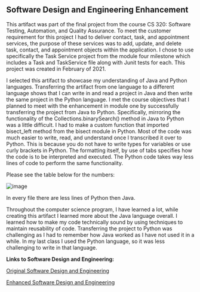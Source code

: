 ## Software Design and Engineering Enhancement

	
This artifact was part of the final project from the course CS 320: Software Testing, Automation, and Quality Assurance.  To meet the customer requirement for this project I had to deliver contact, task, and appointment services, the purpose of these services was to add, update, and delete task, contact, and appointment objects within the application. I chose to use specifically the Task Service project from the module four milestone which includes a Task and TaskService file along with Junit tests for each.  This project was created in February of 2021.


I selected this artifact to showcase my understanding of Java and Python languages. Transferring the artifact from one language to a different language shows that I can write in and read a project in Java and then write the same project in the Python language. I met the course objectives that I planned to meet with the enhancement in module one by successfully transferring the project from Java to Python. Specifically, mirroring the functionality of the Collections.binarySearch() method in Java to Python was a little difficult. I had to make a custom function that imported bisect_left method from the bisect module in Python.  Most of the code was much easier to write, read, and understand once I transcribed it over to Python. This is because you do not have to write types for variables or use curly brackets in Python. The formatting itself, by use of tabs specifies how the code is to be interpreted and executed. The Python code takes way less lines of code to perform the same functionality. 

Please see the table below for the numbers:


![image](https://user-images.githubusercontent.com/79289067/137635261-220e83c1-cf03-4ef9-898f-ce7828df6cb5.png)


In every file there are less lines of Python then Java.


Throughout the computer science program, I have learned a lot, while creating this artifact I learned more about the Java language overall. I learned how to make my code technically sound by using techniques to maintain reusability of code.  Transferring the project to Python was challenging as I had to remember how Java worked as I have not used it in a while.  In my last class I used the Python language, so it was less challenging to write in that language.

**Links to Software Design and Engineering:**

[Original Software Design and Engineering ](https://github.com/katieescholten/KScapstone.github.io/tree/gh-pages/software_design_and_engineering/Original_java)


[Enhanced Software Design and Engineering](https://github.com/katieescholten/KScapstone.github.io/tree/gh-pages/software_design_and_engineering/Enhanced_python)
